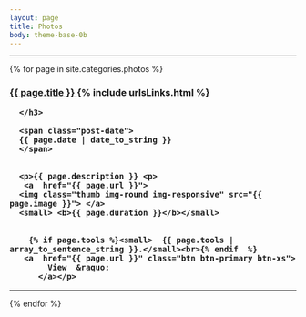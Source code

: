 ```yaml
---
layout: page
title: Photos
body: theme-base-0b
---
```

<hr>
     {% for page in site.categories.photos %}

<div class="col-xs-6 col-sm-4 col-md-4 col-lg-4">
      <h3 class="icon-camera"> <a  href="{{ page.url }}"> {{ page.title }} </a>   {% include urlsLinks.html %}



      </h3> 

      <span class="post-date">
      {{ page.date | date_to_string }}
      </span>


      <p>{{ page.description }} <p>   
       <a  href="{{ page.url }}">
      <img class="thumb img-round img-responsive" src="{{ page.image }}"> </a>
      <small> <b>{{ page.duration }}</b></small>
       
    
        {% if page.tools %}<small>  {{ page.tools | array_to_sentence_string }}.</small><br>{% endif  %}  
       <a  href="{{ page.url }}" class="btn btn-primary btn-xs">
            View  &raquo;
          </a></p>
</div>
  <hr>    
{% endfor %}